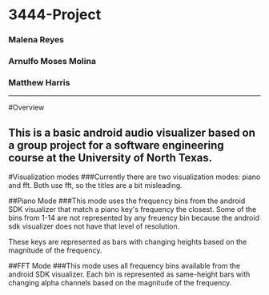 # 3444-Project
### Malena Reyes
### Arnulfo Moses Molina
### Matthew Harris
-------------------------------------------------------------------------------
#Overview
## This is a basic android audio visualizer based on a group project for a software engineering course at the University of North Texas.

#Visualization modes
###Currently there are two visualization modes: piano and fft. Both use fft, so the titles are a bit misleading.

##Piano Mode
###This mode uses the frequency bins from the android SDK visualizer that match a piano key's frequency the closest. Some of the bins from 1-14 are not represented by any freuency bin because the android sdk visualizer does not have that level of resolution.

These keys are represented as bars with changing heights based on the magnitude of the frequency.

##FFT Mode
###This mode uses all frequency bins available from the android SDK visualizer. Each bin is represented as same-height bars with changing alpha channels based on the magnitude of the frequency.
